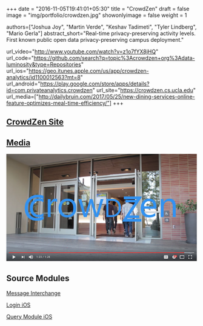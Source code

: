 +++
date = "2016-11-05T19:41:01+05:30"
title = "CrowdZen"
draft = false
image = "img/portfolio/crowdzen.jpg"
showonlyimage = false
weight = 1

authors=["Joshua Joy", "Martin Verde", "Keshav Tadimeti", "Tyler Lindberg", "Mario Gerla"]
abstract_short="Real-time privacy-preserving activity levels. First known public open data privacy-preserving campus deployment."

url_video="http://www.youtube.com/watch?v=z1o7fYX8jHQ"
url_code="https://github.com/search?q=topic%3Acrowdzen+org%3Adata-luminosity&type=Repositories"
url_ios="https://geo.itunes.apple.com/us/app/crowdzen-analytics/id1100012563?mt=8"
url_android="https://play.google.com/store/apps/details?id=com.privateanalytics.crowdzen"
url_site="https://crowdzen.cs.ucla.edu"
url_media=["http://dailybruin.com/2017/05/25/new-dining-services-online-feature-optimizes-meal-time-efficiency/"]
+++


<!--more-->

## [CrowdZen Site](https://crowdzen.cs.ucla.edu)

## [Media](http://dailybruin.com/2017/05/25/new-dining-services-online-feature-optimizes-meal-time-efficiency/)

[![IMAGE ALT TEXT](/img/crowdzen-youtube.png)](http://www.youtube.com/watch?v=z1o7fYX8jHQ "CrowdZen")

## Source Modules

[Message Interchange](https://github.com/data-luminosity/message)

[Login iOS](https://github.com/data-luminosity/login-ios)

[Query Module iOS](https://github.com/data-luminosity/query-ios)
